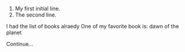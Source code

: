 1. My first initial line.
2. The second line.

I had the list of books alraedy
One of my favorite book is: dawn of the planet

<An unexpected line in my code>

Continue...
